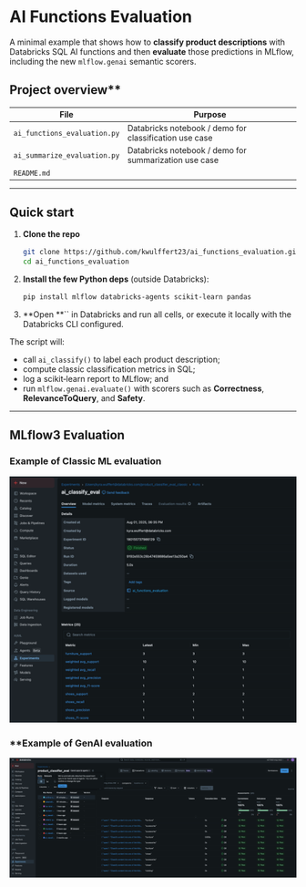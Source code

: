 # AI Functions Evaluation

A minimal example that shows how to **classify product descriptions** with Databricks SQL AI functions and then **evaluate** those predictions in MLflow, including the new `mlflow.genai` semantic scorers.

## Project overview**

| File                         | Purpose                                                    |
| ---------------------------- | ---------------------------------------------------------- |
| `ai_functions_evaluation.py` | Databricks notebook / demo for classification use case     |
| `ai_summarize_evaluation.py` | Databricks notebook / demo for summarization use case      |
| `README.md`                  |                                                            |

---

## Quick start

1. **Clone the repo**
   ```bash
   git clone https://github.com/kwulffert23/ai_functions_evaluation.git
   cd ai_functions_evaluation
   ```
2. **Install the few Python deps** (outside Databricks):
   ```bash
   pip install mlflow databricks-agents scikit-learn pandas
   ```
3. **Open **`` in Databricks and run all cells, or execute it locally with the Databricks CLI configured.

The script will:

- call `ai_classify()` to label each product description;
- compute classic classification metrics in SQL;
- log a scikit‑learn report to MLflow; and
- run `mlflow.genai.evaluate()` with scorers such as **Correctness**, **RelevanceToQuery**, and **Safety**.

---

## MLflow3 Evaluation

### Example of Classic ML evaluation 
![MLflow experiment UI](img/mlflow_classic.png)

### **Example of GenAI evaluation 
![MLflow experiment UI](img/mlflow_genai.png)

